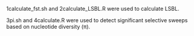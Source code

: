 1calculate_fst.sh and 2calculate_LSBL.R were used to calculate LSBL.

3pi.sh and 4calculate.R were used to detect significant selective sweeps based on nucleotide diversity (π).
